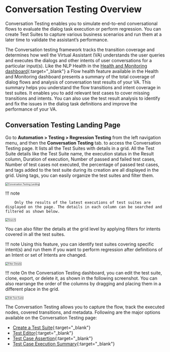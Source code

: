 
# Conversation Testing Overview

Conversation Testing enables you to simulate end-to-end conversational flows to evaluate the dialog task execution or perform regression. You can create Test Suites to capture various business scenarios and run them at a later time to validate the assistant’s performance.

The Conversation testing framework tracks the transition coverage and determines how well the Virtual Assistant (VA) understands the user queries and executes the dialogs and other intents of user conversations for a particular input(s). Like the NLP Health in the [Health and Monitoring dashboard](../../health-and-monitoring/virtual-assistants-health-and-monitoring/){:target="_blank"} a Flow health feature available in the Health and Monitoring dashboard presents a summary of the total coverage of dialog flows and analysis of conversation test results of your VA. This summary helps you understand the flow transitions and intent coverage in test suites. It enables you to add relevant test cases to cover missing transitions and intents. You can also use the test result analysis to identify and fix the issues in the dialog task definitions and improve the performance of your VA.
<br>

## Conversation Testing Landing Page

Go to **Automation > Testing > Regression Testing** from the left navigation menu, and then the **Conversation Testing** tab. to access the Conversation Testing page. It lists all the Test Suites with details in a grid. All the Test Suite details like the Test Suite name, the execution status in the Result column, Duration of execution, Number of passed and failed test cases, Number of test cases not executed, the percentage of passed test cases, and tags added to the test suite during its creation are all displayed in the grid. Using tags, you can easily organize the test suites and filter them.

<img src="../images/ct-main.png" alt="Conversation Testing Landing" title="Conversation Testing Landing" style="border: 1px solid gray; zoom:50%;"/> 

!!! note

        Only the results of the latest executions of test suites are displayed on the page. The details in each column can be searched and filtered as shown below.

<img src="../images/ct-filter.png" alt="Search" title="Search" style="border: 1px solid gray; zoom:50%;"/> 



You can also filter the details at the grid level by applying filters for intents covered in all the test suites.

!!! note
        Using this feature, you can identify test suites covering specific intent(s) and run them if you want to perform regression after definitions of an Intent or set of Intents are changed.

<img src="../images/ct-set-filter.png" alt="Filter Details" title="Filter Details" style="border: 1px solid gray; zoom:50%;"/> 


!!! note
        On the Conversation Testing dashboard, you can edit the test suite, clone, export, or delete it, as shown in the following screenshot. You can also rearrange the order of the columns by dragging and placing them in a different place in the grid.

<img src="../images/ct-testcase-edit.png" alt="Edit Test Suite" title="Edit Test Suite" style="border: 1px solid gray; zoom:50%;"/> 


The Conversation Testing allows you to capture the flow, track the executed nodes, covered transitions, and metadata. Following are the major options available on the Conversation Testing page:

* [Create a Test Suite](../create-a-test-suite/){:target="_blank"}
* [Test Editor](../test-editor/){:target="_blank"}
* [Test Case Assertion](../test-case-assertion/){:target="_blank"}
* [Test Case Execution Summary](../test-case-execution-summary/){:target="_blank"}

